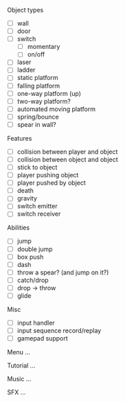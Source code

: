 Object types
- [ ] wall
- [ ] door
- [ ] switch
  - [ ] momentary
  - [ ] on/off
- [ ] laser
- [ ] ladder
- [ ] static platform
- [ ] falling platform
- [ ] one-way platform (up)
- [ ] two-way platform?
- [ ] automated moving platform
- [ ] spring/bounce
- [ ] spear in wall?

Features
- [ ] collision between player and object
- [ ] collision between object and object
- [ ] stick to object
- [ ] player pushing object
- [ ] player pushed by object
- [ ] death
- [ ] gravity
- [ ] switch emitter
- [ ] switch receiver

Abilities
- [ ] jump
- [ ] double jump
- [ ] box push
- [ ] dash
- [ ] throw a spear? (and jump on it?)
- [ ] catch/drop
- [ ] drop -> throw
- [ ] glide

Misc
- [ ] input handler
- [ ] input sequence record/replay
- [ ] gamepad support

Menu
...

Tutorial
...

Music
...

SFX
...
